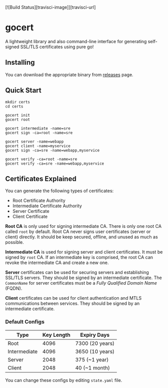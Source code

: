 [![Build Status][travisci-image]][travisci-url]

# gocert
A lightweight library and also command-line interface for generating self-signed SSL/TLS certificates using pure go!

## Installing
You can download the appropriate binary from [releases](https://github.com/moorara/gocert/releases) page.

## Quick Start

```
mkdir certs
cd certs

gocert init
gocert root

gocert intermediate -name=sre
gocert sign -ca=root -name=sre

gocert server -name=webapp
gocert client -name=myservice
gocert sign -ca=sre -name=webapp,myservice

gocert verify -ca=root -name=sre
gocert verify -ca=sre -name=webapp,myservice
```

## Certificates Explained
You can generate the following types of certificates:
  * Root Certificate Authority
  * Intermediate Certificate Authority
  * Server Certificate
  * Client Certificate

**Root CA** is only used for signing intermediate CA.
There is only one root CA called `root` by default.
Root CA never signs user certificates (server or client)                         directly.
It should be keep secured, offline, and unused as much as possible.

**Intermediate CA** is used for signing server and client certificates.
It must be signed by `root` CA.
If an intermediate key is comprised, the root CA can revoke the intermediate CA and create a new one.

**Server** certificates can be used for securing servers and establishing SSL/TLS servers.
They should be signed by an intermediate certificate.
The `CommonName` for server certificates must be a *Fully Qualified Domain Name* (FQDN).

**Client** certificates can be used for client authentication and MTLS communications between services.
They should be signed by an intermediate certificate.

### Default Configs

| Type         | Key Length | Expiry Days     |
| ------------ | ---------- | --------------- |
| Root         | 4096       | 7300 (20 years) |
| Intermediate | 4096       | 3650 (10 years) |
| Server       | 2048       | 375 (~1 year)   |
| Client       | 2048       | 40 (~1 month)   |

You can change these configs by editing `state.yaml` file.
